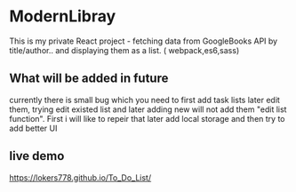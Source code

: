
# ModernLibray
This is my private React project - fetching data from GoogleBooks API by title/author.. and displaying them as a list. ( webpack,es6,sass)

## What will be added in future

currently there is small bug which you need to first add task lists later edit them, trying edit existed list and later adding new will not add them "edit list function". First i will like to repeir that later add local storage and then try to add better UI

## live demo
https://lokers778.github.io/To_Do_List/

